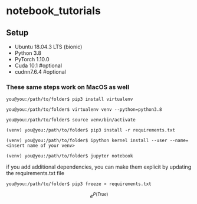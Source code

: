 # notebook_tutorials

## Setup

- Ubuntu 18.04.3 LTS (bionic)
- Python 3.8
- PyTorch 1.10.0 
- Cuda 10.1 #optional
- cudnn7.6.4 #optional

### These same steps work on MacOS as well

```console
you@you:/path/to/folder$ pip3 install virtualenv

you@you:/path/to/folder$ virtualenv venv --python=python3.8

you@you:/path/to/folder$ source venv/bin/activate

(venv) you@you:/path/to/folder$ pip3 install -r requirements.txt

(venv) you@you:/path/to/folder$ ipython kernel install --user --name=<insert name of your venv>

(venv) you@you:/path/to/folder$ jupyter notebook
```

if you add additional dependencies, you can make them explicit by updating the requirements.txt file

```console
you@you:/path/to/folder$ pip3 freeze > requirements.txt
```


$$
e^{P(True)}
$$
